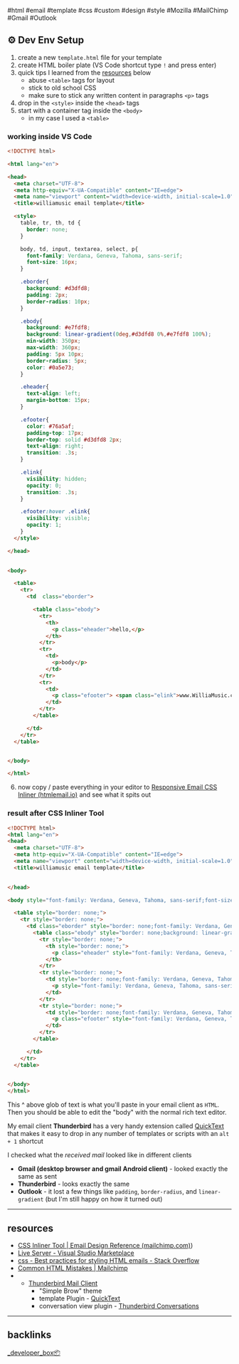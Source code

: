 #html #email #template #css #custom #design #style #Mozilla #MailChimp
#Gmail #Outlook

## ⚙ Dev Env Setup
1. create a new `template.html` file for your template
2. create HTML boiler plate (VS Code shortcut type `!` and press enter)
3. quick tips I learned from the [resources](#resources) below
	- abuse `<table>` tags for layout
	- stick to old school CSS
	- make sure to stick any written content in paragraphs `<p>` tags
4. drop in the `<style>` inside the `<head>` tags
5. start with a container tag inside the `<body>`
	- in my case I used a `<table>`

### working inside VS Code
```html 
<!DOCTYPE html>

<html lang="en">

<head>
  <meta charset="UTF-8">
  <meta http-equiv="X-UA-Compatible" content="IE=edge">
  <meta name="viewport" content="width=device-width, initial-scale=1.0">
  <title>williamusic email template</title>

  <style>
    table, tr, th, td {
      border: none;
    }

    body, td, input, textarea, select, p{
      font-family: Verdana, Geneva, Tahoma, sans-serif;
      font-size: 16px;
    }

    .eborder{
      background: #d3dfd8;
      padding: 2px;
      border-radius: 10px;
    }

    .ebody{
      background: #e7fdf8;
      background: linear-gradient(0deg,#d3dfd8 0%,#e7fdf8 100%);
      min-width: 350px;
      max-width: 360px;
      padding: 5px 10px;
      border-radius: 5px;
      color: #0a5e73;
    }

    .eheader{
      text-align: left;
      margin-bottom: 15px;
    }

    .efooter{
      color: #76a5af;
      padding-top: 17px;
      border-top: solid #d3dfd8 2px;
      text-align: right;
      transition: .3s;
    }

    .elink{
      visibility: hidden;
      opacity: 0;
      transition: .3s;
    }

    .efooter:hover .elink{
      visibility: visible;
      opacity: 1;
    }
  </style>

</head>

  
<body>

  <table>
    <tr>
      <td  class="eborder">

        <table class="ebody">
          <tr>
            <th>
              <p class="eheader">hello,</p>
            </th>
          </tr>
          <tr>
            <td>
              <p>body</p>
            </td>
          </tr>
          <tr>
            <td>
              <p class="efooter"> <span class="elink">www.WilliaMusic.com</span>  🎵 William</p>
            </td>
          </tr>
        </table>

      </td>
    </tr>
  </table>


</body>

</html>
```

6. now copy / paste everything in your editor to [Responsive Email CSS Inliner (htmlemail.io)](https://htmlemail.io/inline/) and see what it spits out

### result after CSS Inliner Tool
```html
<!DOCTYPE html>
<html lang="en">
<head>
  <meta charset="UTF-8">
  <meta http-equiv="X-UA-Compatible" content="IE=edge">
  <meta name="viewport" content="width=device-width, initial-scale=1.0">
  <title>williamusic email template</title>

  
</head>

<body style="font-family: Verdana, Geneva, Tahoma, sans-serif;font-size: 16px;">

  <table style="border: none;">
    <tr style="border: none;">
      <td class="eborder" style="border: none;font-family: Verdana, Geneva, Tahoma, sans-serif;font-size: 16px;background: #d3dfd8;padding: 2px;border-radius: 10px;">
        <table class="ebody" style="border: none;background: linear-gradient(0deg,#d3dfd8 0%,#e7fdf8 100%);min-width: 350px;max-width: 360px;padding: 5px 10px;border-radius: 5px;color: #0a5e73;">
          <tr style="border: none;">
            <th style="border: none;">
              <p class="eheader" style="font-family: Verdana, Geneva, Tahoma, sans-serif;font-size: 16px;text-align: left;margin-bottom: 15px;">hello,</p>
            </th>
          </tr>
          <tr style="border: none;">
            <td style="border: none;font-family: Verdana, Geneva, Tahoma, sans-serif;font-size: 16px;">
              <p style="font-family: Verdana, Geneva, Tahoma, sans-serif;font-size: 16px;">body</p>
            </td>
          </tr>
          <tr style="border: none;">
            <td style="border: none;font-family: Verdana, Geneva, Tahoma, sans-serif;font-size: 16px;">
              <p class="efooter" style="font-family: Verdana, Geneva, Tahoma, sans-serif;font-size: 16px;color: #76a5af;padding-top: 17px;border-top: solid #d3dfd8 2px;text-align: right;transition: .3s;"> <span class="elink" style="visibility: hidden;opacity: 0;transition: .3s;">www.WilliaMusic.com</span>  🎵 William</p>
            </td>
          </tr>
        </table>

      </td>
    </tr>
  </table>

  
</body>
</html>
```

This ^ above glob of text is what you'll paste in your email client as `HTML`. Then you should be able to edit the "body" with the normal rich text editor. 

My email client **Thunderbird** has a very handy extension called [QuickText](https://addons.thunderbird.net/en-US/thunderbird/addon/quicktext/?src=search) that makes it easy to drop in any number of templates or scripts with an `alt + 1` shortcut

I checked what the _received mail_ looked like in different clients
- **Gmail (desktop browser and gmail Android client)** - looked exactly the same as sent
- **Thunderbird** - looks exactly the same
- **Outlook** - it lost a few things like `padding`, `border-radius`, and `linear-gradient` (but I'm still happy on how it turned out)

---

## resources
- [CSS Inliner Tool | Email Design Reference (mailchimp.com)](mailchimp.com))
- [Live Server - Visual Studio Marketplace](https://marketplace.visualstudio.com/items?itemName=ritwickdey.LiveServer)
- [css - Best practices for styling HTML emails - Stack Overflow](https://stackoverflow.com/questions/4829254/best-practices-for-styling-html-emails)
- [Common HTML Mistakes | Mailchimp](https://mailchimp.com/help/common-html-mistakes/)
- - [Thunderbird Mail Client](https://www.thunderbird.net/)
	- "Simple Brow" theme
	- template Plugin - [QuickText](https://addons.thunderbird.net/en-US/thunderbird/addon/quicktext/?src=search)
	- conversation view plugin - [Thunderbird Conversations](https://addons.thunderbird.net/en-US/thunderbird/addon/gmail-conversation-view/?src=search) 

---
## backlinks
[_developer_box📦](📁developer/_developer_box📦.md)